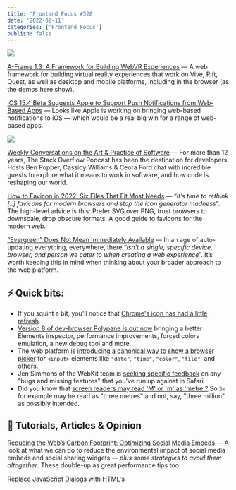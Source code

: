 ```yaml
---
title: 'Frontend Focus #528'
date: '2022-02-11'
categories: ['Frontend Focus']
publish: false
---
```


[![](https://res.cloudinary.com/cpress/image/upload/w_1280,e_sharpen:60/v1644425740/snhc7fyfcgijgpzisjif.png)](https://frontendfoc.us/link/119518/web)

[A-Frame 1.3: A Framework for Building WebVR Experiences](https://frontendfoc.us/link/119518/web "aframe.io") — A web framework for building virtual reality experiences that work on Vive, Rift, Quest, as well as desktop and mobile platforms, including in the browser (as the demos here show).

[iOS 15.4 Beta Suggests Apple to Support Push Notifications from Web-Based Apps](https://frontendfoc.us/link/119496/web "www.macrumors.com") — Looks like Apple is working on bringing web-based notifications to iOS — which would be a real big win for a range of web-based apps.

[![](https://copm.s3.amazonaws.com/a90e1d2b.png)](https://frontendfoc.us/link/119498/web)

[Weekly Conversations on the Art & Practice of Software](https://frontendfoc.us/link/119498/web "stackoverflow.blog") — For more than 12 years, The Stack Overflow Podcast has been the destination for developers. Hosts Ben Popper, Cassidy Williams & Ceora Ford chat with incredible guests to explore what it means to work in software, and how code is reshaping our world.

[How to Favicon in 2022: Six Files That Fit Most Needs](https://frontendfoc.us/link/119497/web "evilmartians.com") — “_It’s time to rethink \[..\] favicons for modern browsers and stop the icon generator madness_”. The high-level advice is this: Prefer SVG over PNG, trust browsers to downscale, drop obscure formats. A good guide to favicons for the modern web.

[“Evergreen” Does Not Mean Immediately Available](https://frontendfoc.us/link/119499/web "css-tricks.com") — In an age of auto-updating everything, everywhere, there “_isn’t a single, specific device, browser, and person we cater to when creating a web experience_”. It’s worth keeping this in mind when thinking about your broader approach to the web platform.

## **⚡️ Quick bits:**

*   If you squint a bit, you'll notice that [Chrome's icon has had a little refresh](https://frontendfoc.us/link/119501/web).
*   [Version 8 of dev-browser Polypane is out now](https://frontendfoc.us/link/119502/web) bringing a better Elements inspector, performance improvements, forced colors emulation, a new debug tool and more.
*   The web platform is [introducing a canonical way to show a browser picker](https://frontendfoc.us/link/119503/web) for `<input>` elements like `"date"`, `"time"`, `"color"`, `"file"`, and others.
*   Jen Simmons of the WebKit team is [seeking specific feedback](https://frontendfoc.us/link/119504/web) on any "bugs and missing features" that you've run up against in Safari.
*   Did you know that [screen readers may read 'M' or 'm' as 'metre'?](https://frontendfoc.us/link/119529/web) So `3m` for example may be read as "three metres" and not, say, "three million" as possibly intended.

## 📙 **Tutorials, Articles & Opinion**

[Reducing the Web’s Carbon Footprint: Optimizing Social Media Embeds](https://frontendfoc.us/link/119500/web "www.smashingmagazine.com") — A look at what we can do to reduce the environmental impact of social media embeds and social sharing widgets — _plus some strategies to avoid them altogether_. These double-up as great performance tips too.

[Replace JavaScript Dialogs with HTML's <dialog>](https://frontendfoc.us/link/119505/web "css-tricks.com") — How to replace JavaScript dialogs with the HTML dialog element with the same functionality as the `alert()`, `confirm()`, and `prompt()` methods.

[What Web Frameworks Solve: The Vanilla Alternative](https://frontendfoc.us/link/119528/web "www.smashingmagazine.com") — Suggests a few patterns of how to use the web platform _directly_ as an alternative to some of the solutions that are offered by frameworks.

[Aspect Ratio is Great](https://frontendfoc.us/link/119506/web "css-irl.info") — `aspect-ratio` is a great example of a humble property that fills a long-awaited need in the CSS, as demonstrated here.

[Project Management for Software Teams Has Never Been Easier](https://frontendfoc.us/link/119507/web "shortcut.com") — Shortcut is fast and intuitive project management built for developers. Delight the scrum gods and try it now.

[![](https://res.cloudinary.com/cpress/image/upload/w_1280,e_sharpen:60/v1644414068/rftua18elie6c5kxjkb4.png)](https://frontendfoc.us/link/119508/web)

[Creating Generative SVG Grids](https://frontendfoc.us/link/119508/web "frontend.horse") — Goes through how to create some rather colorful, generative grid designs with JavaScript and SVG, and then animate them too. The end result is pretty neat.

[CSS Animations: A Complete Guide for Beginners](https://frontendfoc.us/link/119509/web "themeisle.com") — For those just getting started with CSS, this covers all the parts of the CSS animations spec with an interactive demo for each of the features.

[A Deep Introduction to WordPress Block Themes](https://frontendfoc.us/link/119510/web "css-tricks.com") — This is a high-level look at block themes and full-site editing.

[Preventing Smooth Scrolling with JavaScript](https://frontendfoc.us/link/119511/web)  

[The CSS `from-font` Value Explained in Four Demos](https://frontendfoc.us/link/119512/web)  

['Yes, I Can Connect to a Database in CSS'](https://frontendfoc.us/link/119513/web)  

## 🔧 **Code, Tools & Resources**

[![](https://res.cloudinary.com/cpress/image/upload/w_1280,e_sharpen:60/lshap7rotbwebvc00zjy.jpg)](https://frontendfoc.us/link/119524/web)

[Hotkey 2.0: Trigger an Action on an Element When a 'Hotkey' is Pressed](https://frontendfoc.us/link/119524/web "github.com") — Use Hotkey, set the `data-hotkey` attribute on your elements, and you get keyboard shortcuts. [v2.0](https://frontendfoc.us/link/119525/web) just dropped. If it's good enough to be used on GitHub, it's good enough for us!

[lite-youtube: A Web Component That Renders YouTube Embeds Faster](https://frontendfoc.us/link/119522/web "github.com") — It’s the Shadow DOM web component version of Paul Irish’s [lite-youtube-embed](https://frontendfoc.us/link/119523/web), with keyboard accessibility and some other nice features.

[Moving Pinterest’s iOS Builds to Autoscaled EC2 Mac](https://frontendfoc.us/link/119520/web "buildkite.com")

[DevTools for Tailwind: Bring Back Designing and Debugging in Your Browser](https://frontendfoc.us/link/119519/web "devtoolsfortailwind.com") — Not a free tool, but possibly one you’ll want to consider if you want to be able to experiment with all Tailwind classes on a page – _not just the ones compiled during a build process_.

[CodeCaptcha.io: Hide Your Web Link Behind a Mini-Coding Challenge](https://frontendfoc.us/link/119521/web "www.codecaptcha.io") — Definitely a unique take on Captchas. Before visiting the link, the user has to solve a 1-3 line code-related task. For now, it’s JavaScript only.

[Compress Images: A Fast Tool to Compress WEBP, JPEG, PNG, AVIF, and JXL Images Online](https://frontendfoc.us/link/119526/web "www.webutils.app")

[![](https://res.cloudinary.com/cpress/image/upload/w_1280,e_sharpen:60/b6popfciytbjfhyvhxzm.jpg)](https://frontendfoc.us/link/119527/web)

[ssspill: An SVG Generator for a Stylistic 'Spill'/Melted Effect](https://frontendfoc.us/link/119527/web "fffuel.co")

---
> * 译文出自：[weekly-tracker](https://github.com/FEDarling/weekly-tracker) 项目，期待你的加入！
> * [查看原文](https://frontendfoc.us/issues/528)对比阅读
> * 发现错误？[提交 PR](https://github.com/FEDarling/weekly-tracker/blob/main/weeklys/frontend_focus/528)
> * 译者：
> * 校对者：
